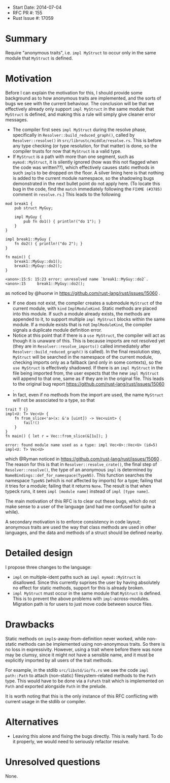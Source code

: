 - Start Date: 2014-07-04
- RFC PR #: 155
- Rust Issue #: 17059

# Summary

Require "anonymous traits", i.e. `impl MyStruct` to occur only in the same module that `MyStruct` is defined.

# Motivation

Before I can explain the motivation for this, I should provide some background
as to how anonymous traits are implemented, and the sorts of bugs we see with
the current behaviour. The conclusion will be that we effectively already only
support `impl MyStruct` in the same module that `MyStruct` is defined, and
making this a rule will simply give cleaner error messages.

- The compiler first sees `impl MyStruct` during the resolve phase, specifically
  in `Resolver::build_reduced_graph()`, called by `Resolver::resolve()` in
  `src/librustc/middle/resolve.rs`. This is before any type checking (or type
  resolution, for that matter) is done, so the compiler trusts for now that
  `MyStruct` is a valid type.
- If `MyStruct` is a path with more than one segment, such as `mymod::MyStruct`,
  it is silently ignored (how was this not flagged when the code was written??),
  which effectively causes static methods in such `impl`s to be dropped on the
  floor. A silver lining here is that nothing is added to the current module
  namespace, so the shadowing bugs demonstrated in the next bullet point do not
  apply here. (To locate this bug in the code, find the `match` immediately following
  the `FIXME (#3785)` comment in `resolve.rs`.) This leads to the following
````
mod break1 {
    pub struct MyGuy;

    impl MyGuy {
        pub fn do1() { println!("do 1"); }
    }
}

impl break1::MyGuy {
    fn do2() { println!("do 2"); }
}

fn main() {
    break1::MyGuy::do1();
    break1::MyGuy::do2();
}
````
````
<anon>:15:5: 15:23 error: unresolved name `break1::MyGuy::do2`.
<anon>:15     break1::MyGuy::do2();
````
  as noticed by @huonw in https://github.com/rust-lang/rust/issues/15060 .
- If one does not exist, the compiler creates a submodule `MyStruct` of the
  current module, with `kind` `ImplModuleKind`. Static methods are placed into
  this module. If such a module already exists, the methods are appended to it,
  to support multiple `impl MyStruct` blocks within the same module. If a module
  exists that is not `ImplModuleKind`, the compiler signals a duplicate module
  definition error.
- Notice at this point that if there is a `use MyStruct`, the compiler will act
  as though it is unaware of this. This is because imports are not resolved yet
  (they are in `Resolver::resolve_imports()` called immediately after
  `Resolver::build_reduced_graph()` is called). In the final resolution step,
  `MyStruct` will be searched in the namespace of the current module, checking
  imports only as a fallback (and only in some contexts), so the `use MyStruct` is
  effectively shadowed. If there is an `impl MyStruct` in the file being imported
  from, the user expects that the new `impl MyStruct` will append to that one,
  same as if they are in the original file. This leads to the original bug report
  https://github.com/rust-lang/rust/issues/15060 .
- In fact, even if no methods from the import are used, the name `MyStruct` will
  not be associated to a type, so that
````
trait T {}
impl<U: T> Vec<U> {
    fn from_slice<'a>(x: &'a [uint]) -> Vec<uint> {
        fail!()
    }
}
fn main() { let r = Vec::from_slice(&[1u]); }
````
````
error: found module name used as a type: impl Vec<U>::Vec<U> (id=5)
impl<U: T> Vec<U>
````
  which @Ryman noticed in https://github.com/rust-lang/rust/issues/15060 . The
  reason for this is that in `Resolver::resolve_crate()`, the final step of
  `Resolver::resolve()`, the type of an anonymous `impl` is determined by
  `NameBindings::def_for_namespace(TypeNS)`. This function searches the namespace
  `TypeNS` (which is <i>not</i> affected by imports) for a type; failing that it
  tries for a module; failing that it returns `None`. The result is that when
  typeck runs, it sees `impl [module name]` instead of `impl [type name]`.
  

The main motivation of this RFC is to clear out these bugs, which do not make
sense to a user of the language (and had me confused for quite a while).

A secondary motivation is to enforce consistency in code layout; anonymous traits
are used the way that class methods are used in other languages, and the data
and methods of a struct should be defined nearby.

# Detailed design

I propose three changes to the language:

- `impl` on multiple-ident paths such as `impl mymod::MyStruct` is disallowed.
  Since this currently suprises the user by having absolutely no effect for
  static methods, support for this is already broken.
- `impl MyStruct` must occur in the same module that `MyStruct` is defined.
  This is to prevent the above problems with `impl`-across-modules.
  Migration path is for users to just move code between source files.

# Drawbacks

Static methods on `impl`s-away-from-definition never worked, while non-static
methods can be implemented using non-anonymous traits. So there is no loss in
expressivity. However, using a trait where before there was none may be clumsy,
since it might not have a sensible name, and it must be explicitly imported by
all users of the trait methods.

For example, in the stdlib `src/libstd/io/fs.rs` we see the code `impl path::Path`
to attach (non-static) filesystem-related methods to the `Path` type. This would
have to be done via a `FsPath` trait which is implemented on `Path` and exported
alongside `Path` in the prelude.

It is worth noting that this is the only instance of this RFC conflicting with
current usage in the stdlib or compiler.

# Alternatives

- Leaving this alone and fixing the bugs directly. This is really hard. To do it
  properly, we would need to seriously refactor resolve.

# Unresolved questions

None.



